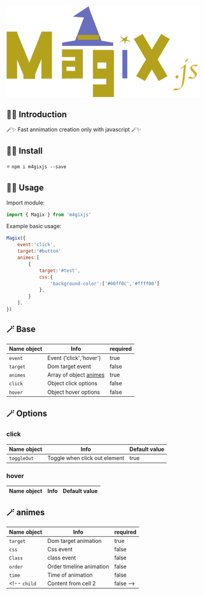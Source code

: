 <p align="center">
    <img src="./docs/logoMagix.png" width="600"><br/>
</p>

## 🧙‍♂️ Introduction

🪄✨ Fast annimation creation only with javascript 🪄✨

## 🧙‍♂️ Install
⭐️
`npm i m4gixjs --save`

## 🧙‍♂️ Usage

Import module:

```JAVASCRIPT
import { Magix } from 'm4gixjs'
```

Example basic usage:

```JAVASCRIPT
Magix({
    event:'click',     
    target:'#button' 
    animes:[
        {
            target:'#test',        
            css:{
                'background-color':['#00ff0c','#ffff00']
            },
        }
    ],
})
```

## 🪄 Base

Name object | Info | required
------------ | ------------- | -------------
`event` | Event ('click','hover') | true
`target` | Dom target event | false
`animes` | Array of object [animes](#-animes)  | true
`click` | Object click options  | false
`hover` | Object hover options | false

## 🪄 Options
### click
Name object | Info | Default value
------------ | ------------- | -------------
`toggleOut` | Toggle when click out element | true

### hover
Name object | Info | Default value
------------ | ------------- | -------------

## 🪄 animes

Name object | Info | required
------------ | ------------- | -------------
`target` | Dom target animation | true
`css` | Css event | false
`Class` | class event | false
`order` | Order timeline animation | false
`time` | Time of animation | false
<!-- `child` | Content from cell 2 | false -->



